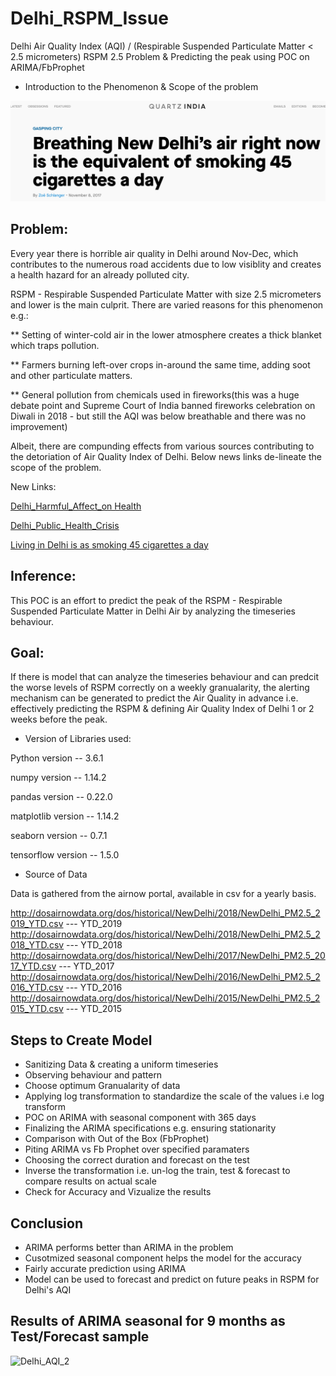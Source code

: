 # Delhi_RSPM_Issue
Delhi Air Quality Index (AQI) / (Respirable Suspended Particulate Matter < 2.5 micrometers) RSPM 2.5 Problem & Predicting the peak using POC on ARIMA/FbProphet

* Introduction to the Phenomenon & Scope of the problem

![](Delhi_AQI.png)

## Problem: 
Every year there is horrible air quality in Delhi around Nov-Dec, which contributes to the numerous road accidents due to low visiblity and creates a health hazard for an already polluted city.

RSPM - Respirable Suspended Particulate Matter with size 2.5 micrometers and lower is the main culprit.
There are varied reasons for this phenomenon e.g.:

** Setting of winter-cold air in the lower atmosphere creates a thick blanket which traps pollution.

** Farmers burning left-over crops in-around the same time, adding soot and other particulate matters.

** General pollution from chemicals used in fireworks(this was a huge debate point and Supreme Court of India banned fireworks celebration on Diwali in 2018 - but still the AQI was below breathable and there was no improvement)

Albeit, there are compunding effects from various sources contributing to the detoriation of Air Quality Index of Delhi. Below news links de-lineate the scope of the problem.

New Links:

[Delhi_Harmful_Affect_on Health](https://www.hindustantimes.com/fitness/delhi-air-pollution-what-are-its-harmful-effects-on-health-and-how-to-cope-with-it/story-Ky1d61nVsqrDFKIyEmDzwO.html)

[Delhi_Public_Health_Crisis](https://www.theguardian.com/world/2018/dec/24/delhis-worst-air-pollution-this-year-raises-fear-of-public-health-crisis)

[Living in Delhi is as smoking 45 cigarettes a day](https://qz.com/india/1124049/air-pollution-in-new-delhi-has-the-health-effect-of-smoking-45-cigarettes-a-day/)

## Inference: 
This POC is an effort to predict the peak of the RSPM - Respirable Suspended Particulate Matter in Delhi Air by analyzing the timeseries behaviour.

## Goal: 
If there is model that can analyze the timeseries behaviour and can predcit the worse levels of RSPM correctly on a weekly granualarity, the alerting mechanism can be generated to predict the Air Quality in advance i.e. effectively predicting the RSPM & defining Air Quality Index of Delhi 1 or 2 weeks before the peak.

* Version of Libraries used:

Python version --  3.6.1 

numpy version --  1.14.2

pandas version --  0.22.0

matplotlib version -- 1.14.2

seaborn version --  0.7.1

tensorflow version --  1.5.0

* Source of Data

Data is gathered from the airnow portal, available in csv for a yearly basis.

http://dosairnowdata.org/dos/historical/NewDelhi/2018/NewDelhi_PM2.5_2019_YTD.csv --- YTD_2019
http://dosairnowdata.org/dos/historical/NewDelhi/2018/NewDelhi_PM2.5_2018_YTD.csv --- YTD_2018
http://dosairnowdata.org/dos/historical/NewDelhi/2017/NewDelhi_PM2.5_2017_YTD.csv --- YTD_2017
http://dosairnowdata.org/dos/historical/NewDelhi/2016/NewDelhi_PM2.5_2016_YTD.csv --- YTD_2016
http://dosairnowdata.org/dos/historical/NewDelhi/2015/NewDelhi_PM2.5_2015_YTD.csv --- YTD_2015


## Steps to Create Model

* Sanitizing Data & creating a uniform timeseries
* Observing behaviour and pattern
* Choose optimum Granualarity of data
* Applying log transformation to standardize the scale of the values i.e log transform
* POC on ARIMA with seasonal component with 365 days
* Finalizing the ARIMA specifications e.g. ensuring stationarity
* Comparison with Out of the Box (FbProphet)
* Piting ARIMA vs Fb Prophet over specified paramaters
* Choosing the correct duration and forecast on the test
* Inverse the transformation i.e. un-log the train, test & forecast to compare results on actual scale
* Check for Accuracy and Vizualize the results

## Conclusion

* ARIMA performs better than ARIMA in the problem
* Cusotmized seasonal component helps the model for the accuracy
* Fairly accurate prediction using ARIMA 
* Model can be used to forecast and predict on future peaks in RSPM for Delhi's AQI

## Results of ARIMA seasonal for 9 months as Test/Forecast sample

<img width="867" alt="Delhi_AQI_2" src="https://user-images.githubusercontent.com/26288770/55310970-b12c6080-5416-11e9-9d6d-6e3fcabf4ca2.png">

